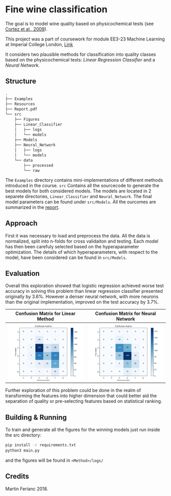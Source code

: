 # Fine wine classification
The goal is to model wine quality based on physicochemical tests (see [Cortez et al., 2009](http://www3.dsi.uminho.pt/pcortez/wine/)).

This project was a part of coursework for module EE3-23 Machine Learning at Imperial College London, [Link](http://intranet.ee.ic.ac.uk/electricalengineering/eecourses_t4/course_content.asp?c=EE3-23&s=E3#start)

It considers two plausible methods for classification into quality classes based on the physicochemical tests: _Linear Regression Classifier_ and a _Neural Network_.

## Structure
```
.
├── Examples
├── Resources
├── Report.pdf
└── src
    ├── Figures
    ├── Linear_Classifier
    │   ├── logs
    │   └── models
    ├── Models
    ├── Neural_Network
    │   ├── logs
    │   └── models
    └── data
        ├── processed
        └── raw
```
The `Examples` directory contains mini-implementations of different methods introduced in the course. `src` Contains all the sourcecode to generate the best models for both considered models. The models are located in 2 separete directories, `Linear_Classifier` and `Neural_Network`. The final model parameters can be found under `src/Models`. All the ourcomes are summarized in the [report](Report.pdf).

## Approach
First it was necessary to load and preprocess the data. All the data is normalized, split into n-folds for cross validaiton and testing. Each model has then been carefuly selected based on the hyperaparameter optimization. The details of which hyperaparameters, with respect to the model, have been considered can be found in `src/Models`.

## Evaluation
Overall this exploration showed that logistic regression achieved worse test accuracy in solving this problem than linear regression classifier presented originally by 3.6%. However a denser neural network, with more neurons than the original implementation, improved on the test accuracy by 3.7%.

Confusion Matrix for Linear Method  |  Confusion Matrix for Neural Network
:-------------------------:|:-------------------------:
![](Figures/CM_LR.png)  |  ![](Figures/CM_NN.png)

Further exploration of this problem could be done in the realm of transforming the features into higher dimension that could better aid the separation of quality or pre-selecting features based on statistical ranking.

## Building & Running
To train and generate all the figures for the winning models just run inside the src directory:

```bash
pip install -r requirements.txt
python3 main.py
```
and the figures will be found in `<Method>/logs/`

## Credits
Martin Ferianc 2018.

